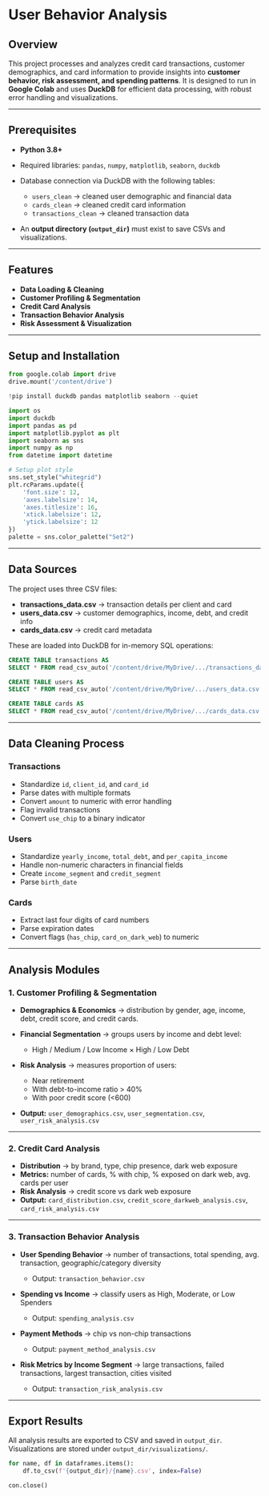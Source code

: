 # User Behavior Analysis

## Overview

This project processes and analyzes credit card transactions, customer demographics, and card information to provide insights into **customer behavior, risk assessment, and spending patterns**.
It is designed to run in **Google Colab** and uses **DuckDB** for efficient data processing, with robust error handling and visualizations.

---

## Prerequisites

* **Python 3.8+**
* Required libraries:
  `pandas`, `numpy`, `matplotlib`, `seaborn`, `duckdb`
* Database connection via DuckDB with the following tables:

  * `users_clean` → cleaned user demographic and financial data
  * `cards_clean` → cleaned credit card information
  * `transactions_clean` → cleaned transaction data
* An **output directory (`output_dir`)** must exist to save CSVs and visualizations.

---

## Features

* **Data Loading & Cleaning**
* **Customer Profiling & Segmentation**
* **Credit Card Analysis**
* **Transaction Behavior Analysis**
* **Risk Assessment & Visualization**

---

## Setup and Installation

```python
from google.colab import drive
drive.mount('/content/drive')

!pip install duckdb pandas matplotlib seaborn --quiet

import os
import duckdb
import pandas as pd
import matplotlib.pyplot as plt
import seaborn as sns
import numpy as np
from datetime import datetime

# Setup plot style
sns.set_style("whitegrid")
plt.rcParams.update({
    'font.size': 12,
    'axes.labelsize': 14,
    'axes.titlesize': 16,
    'xtick.labelsize': 12,
    'ytick.labelsize': 12
})
palette = sns.color_palette("Set2")
```

---

## Data Sources

The project uses three CSV files:

* **transactions\_data.csv** → transaction details per client and card
* **users\_data.csv** → customer demographics, income, debt, and credit info
* **cards\_data.csv** → credit card metadata

These are loaded into DuckDB for in-memory SQL operations:

```sql
CREATE TABLE transactions AS
SELECT * FROM read_csv_auto('/content/drive/MyDrive/.../transactions_data.csv', ignore_errors=true);

CREATE TABLE users AS
SELECT * FROM read_csv_auto('/content/drive/MyDrive/.../users_data.csv', ignore_errors=true);

CREATE TABLE cards AS
SELECT * FROM read_csv_auto('/content/drive/MyDrive/.../cards_data.csv', ignore_errors=true);
```

---

## Data Cleaning Process

### Transactions

* Standardize `id`, `client_id`, and `card_id`
* Parse dates with multiple formats
* Convert `amount` to numeric with error handling
* Flag invalid transactions
* Convert `use_chip` to a binary indicator

### Users

* Standardize `yearly_income`, `total_debt`, and `per_capita_income`
* Handle non-numeric characters in financial fields
* Create `income_segment` and `credit_segment`
* Parse `birth_date`

### Cards

* Extract last four digits of card numbers
* Parse expiration dates
* Convert flags (`has_chip`, `card_on_dark_web`) to numeric

---

## Analysis Modules

### 1. Customer Profiling & Segmentation

* **Demographics & Economics** → distribution by gender, age, income, debt, credit score, and credit cards.
* **Financial Segmentation** → groups users by income and debt level:

  * High / Medium / Low Income × High / Low Debt
* **Risk Analysis** → measures proportion of users:

  * Near retirement
  * With debt-to-income ratio > 40%
  * With poor credit score (<600)
* **Output:** `user_demographics.csv`, `user_segmentation.csv`, `user_risk_analysis.csv`

---

### 2. Credit Card Analysis

* **Distribution** → by brand, type, chip presence, dark web exposure
* **Metrics:** number of cards, % with chip, % exposed on dark web, avg. cards per user
* **Risk Analysis** → credit score vs dark web exposure
* **Output:** `card_distribution.csv`, `credit_score_darkweb_analysis.csv`, `card_risk_analysis.csv`

---

### 3. Transaction Behavior Analysis

* **User Spending Behavior** → number of transactions, total spending, avg. transaction, geographic/category diversity

  * Output: `transaction_behavior.csv`
* **Spending vs Income** → classify users as High, Moderate, or Low Spenders

  * Output: `spending_analysis.csv`
* **Payment Methods** → chip vs non-chip transactions

  * Output: `payment_method_analysis.csv`
* **Risk Metrics by Income Segment** → large transactions, failed transactions, largest transaction, cities visited

  * Output: `transaction_risk_analysis.csv`

---

## Export Results

All analysis results are exported to CSV and saved in `output_dir`.
Visualizations are stored under `output_dir/visualizations/`.

```python
for name, df in dataframes.items():
    df.to_csv(f'{output_dir}/{name}.csv', index=False)

con.close()
```

